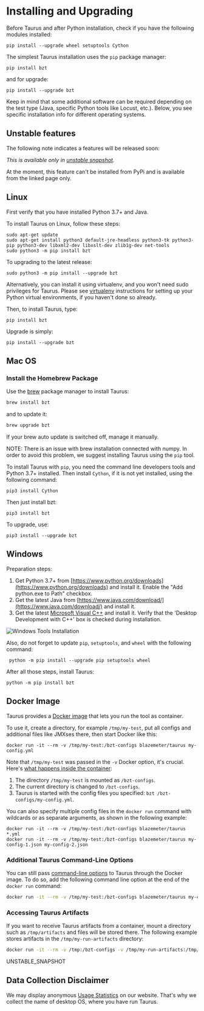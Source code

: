 # Installing and Upgrading

Before Taurus and after Python installation, check if you have the following modules installed:
```
pip install --upgrade wheel setuptools Cython
```

The simplest Taurus installation uses the `pip` package manager:

```
pip install bzt
```  

and for upgrade:

```
pip install --upgrade bzt
```

Keep in mind that some additional software can be required depending on the test type
(Java, specific Python tools like Locust, etc.).
Below, you see specific installation info for different operating systems.

## Unstable features
The following note indicates a features will be released soon:

_This is available only in [unstable snapshot](https://gettaurus.org/install/Installation/#Latest-Unstable-Snapshot)._

At the moment, this feature can't be installed from PyPi and is available from the linked page only.

## Linux

First verify that you have installed Python 3.7+ and Java. 

To install Taurus on Linux, follow these steps:

```
sudo apt-get update
sudo apt-get install python3 default-jre-headless python3-tk python3-pip python3-dev libxml2-dev libxslt-dev zlib1g-dev net-tools
sudo python3 -m pip install bzt
```
To upgrading to the latest release:

```
sudo python3 -m pip install --upgrade bzt
```

Alternatively, you can install it using virtualenv, and you won't need sudo privileges for Taurus. 
Please see [virtualenv](https://virtualenv.pypa.io/en/latest/installation.html) instructions for setting up 
your Python virtual environments, if you haven't done so already.

Then, to install Taurus, type:

```
pip install bzt
```

Upgrade is simply:

```
pip install --upgrade bzt
```

## Mac OS
### Install the Homebrew Package
Use the [brew](https://brew.sh/) package manager to install Taurus:
```bash
brew install bzt
```
and to update it:
```bash
brew upgrade bzt
```
If your brew auto update is switched off, manage it manually.

NOTE: There is an issue with brew installation connected with numpy. 
In order to avoid this problem, we suggest installing Taurus using the `pip` tool.

To install Taurus with `pip`, you need the command line developers tools and Python 3.7+ installed.
Then install `Cython`, if it is not yet installed, using the following command:
```
pip3 install Cython
```

Then just install bzt:
```
pip3 install bzt
```

To upgrade, use:

```
pip3 install --upgrade bzt
```

## Windows

Preparation steps:

1. Get Python 3.7+ from [https://www.python.org/downloads](https://www.python.org/downloads) and install it. Enable the "Add python.exe to Path" checkbox.
2. Get the latest Java from [https://www.java.com/download/](https://www.java.com/download/) and install it.
3. Get the latest [Microsoft Visual C++](https://visualstudio.microsoft.com/thank-you-downloading-visual-studio/?sku=Community&channel=Release) and install it. Verify that the 'Desktop Development with C++' box is checked during installation. 

![Windows Tools Installation](win-tools-install.png)

Also, do not forget to update `pip`, `setuptools`, and `wheel` with the following command:
```
 python -m pip install --upgrade pip setuptools wheel
```

After all those steps, install Taurus:
```
python -m pip install bzt
```

## Docker Image

Taurus provides a [Docker image](https://hub.docker.com/r/blazemeter/taurus/) that lets you run the tool as container.

To use it, create a directory, for example `/tmp/my-test`, put all configs and additional files like JMXses there, 
then start Docker like this:

```
docker run -it --rm -v /tmp/my-test:/bzt-configs blazemeter/taurus my-config.yml
```

Note that `/tmp/my-test` was passed in the `-v` Docker option, it's crucial. 
Here's [what happens inside the container](https://github.com/Blazemeter/taurus/blob/master/Dockerfile):
 1. The directory `/tmp/my-test` is mounted as `/bzt-configs`.
 1. The current directory is changed to `/bzt-configs`.
 1. Taurus is started with the config files you specified: `bzt /bzt-configs/my-config.yml`.

You can also specify multiple config files in the `docker run` command with wildcards or as 
separate arguments, as shown in the following example:

```
docker run -it --rm -v /tmp/my-test:/bzt-configs blazemeter/taurus *.yml
docker run -it --rm -v /tmp/my-test:/bzt-configs blazemeter/taurus my-config-1.json my-config-2.json
```

### Additional Taurus Command-Line Options

You can still pass [command-line options](https://github.com/Blazemeter/taurus/blob/master/site/dat/docs/CommandLine.md) 
to Taurus through the Docker image. To do so, add the following command line option at the end of the `docker run` command:

```bash
docker run -it --rm -v /tmp/my-test:/bzt-configs blazemeter/taurus my-config-1.yml -o scenarios.sample.data-sources.0=data.csv
```


### Accessing Taurus Artifacts
If you want to receive Taurus artifacts from a container, mount a directory such as `/tmp/artifacts` and 
files will be stored there. The following example stores artifacts in the `/tmp/my-run-artifacts` directory:

```bash
docker run -it --rm -v /tmp:/bzt-configs -v /tmp/my-run-artifacts:/tmp/artifacts blazemeter/taurus
```

UNSTABLE_SNAPSHOT

## Data Collection Disclaimer

We may display anonymous [Usage Statistics](/bzt-usage-stats) on our website. 
That's why we collect the name of desktop OS, where you have run Taurus.
